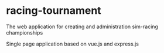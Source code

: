 # racing-tournament
The web application for creating and administration sim-racing championships

Single page application based on vue.js and express.js

